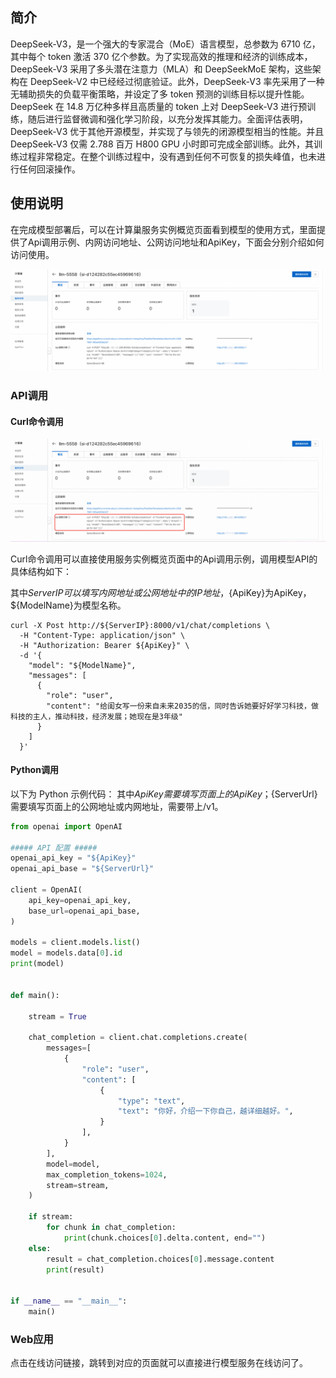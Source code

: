 ## 简介
DeepSeek-V3，是一个强大的专家混合（MoE）语言模型，总参数为 6710 亿，其中每个 token 激活 370 亿个参数。为了实现高效的推理和经济的训练成本，DeepSeek-V3 采用了多头潜在注意力（MLA）和 DeepSeekMoE 架构，这些架构在 DeepSeek-V2 中已经经过彻底验证。此外，DeepSeek-V3 率先采用了一种无辅助损失的负载平衡策略，并设定了多 token 预测的训练目标以提升性能。DeepSeek 在 14.8 万亿种多样且高质量的 token 上对 DeepSeek-V3 进行预训练，随后进行监督微调和强化学习阶段，以充分发挥其能力。全面评估表明，DeepSeek-V3 优于其他开源模型，并实现了与领先的闭源模型相当的性能。并且 DeepSeek-V3 仅需 2.788 百万 H800 GPU 小时即可完成全部训练。此外，其训练过程非常稳定。在整个训练过程中，没有遇到任何不可恢复的损失峰值，也未进行任何回滚操作。


## 使用说明
在完成模型部署后，可以在计算巢服务实例概览页面看到模型的使用方式，里面提供了Api调用示例、内网访问地址、公网访问地址和ApiKey，下面会分别介绍如何访问使用。

![img-llm-use-desc.png](../image-cn/img-llm-use-desc.png)

### API调用
#### Curl命令调用

![img.png](../image-cn/img-api-call.png)

Curl命令调用可以直接使用服务实例概览页面中的Api调用示例，调用模型API的具体结构如下：

其中${ServerIP}可以填写内网地址或公网地址中的IP地址，${ApiKey}为ApiKey，${ModelName}为模型名称。
```shell
curl -X Post http://${ServerIP}:8000/v1/chat/completions \
  -H "Content-Type: application/json" \
  -H "Authorization: Bearer ${ApiKey}" \
  -d '{
    "model": "${ModelName}",
    "messages": [
      {
        "role": "user",
        "content": "给闺女写一份来自未来2035的信，同时告诉她要好好学习科技，做科技的主人，推动科技，经济发展；她现在是3年级"
      }
    ]
  }'
```

#### Python调用
以下为 Python 示例代码： 其中${ApiKey}需要填写页面上的ApiKey；${ServerUrl}需要填写页面上的公网地址或内网地址，需要带上/v1。
```python
from openai import OpenAI

##### API 配置 #####
openai_api_key = "${ApiKey}"
openai_api_base = "${ServerUrl}"

client = OpenAI(
    api_key=openai_api_key,
    base_url=openai_api_base,
)

models = client.models.list()
model = models.data[0].id
print(model)


def main():

    stream = True

    chat_completion = client.chat.completions.create(
        messages=[
            {
                "role": "user",
                "content": [
                    {
                        "type": "text",
                        "text": "你好，介绍一下你自己，越详细越好。",
                    }
                ],
            }
        ],
        model=model,
        max_completion_tokens=1024,
        stream=stream,
    )

    if stream:
        for chunk in chat_completion:
            print(chunk.choices[0].delta.content, end="")
    else:
        result = chat_completion.choices[0].message.content
        print(result)


if __name__ == "__main__":
    main()
```

### Web应用
点击在线访问链接，跳转到对应的页面就可以直接进行模型服务在线访问了。
